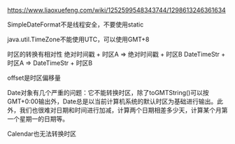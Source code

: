 https://www.liaoxuefeng.com/wiki/1252599548343744/1298613246361634

SimpleDateFormat不是线程安全，不要使用static

java.util.TimeZone不能使用UTC，可以使用GMT+8

时区的转换有相对性
绝对时间戳 + 时区A => 绝对时间戳 + 时区B
DateTimeStr + 时区A => DateTimeStr + 时区B

offset是时区偏移量

Date对象有几个严重的问题：它不能转换时区，除了toGMTString()可以按GMT+0:00输出外，Date总是以当前计算机系统的默认时区为基础进行输出。此外，我们也很难对日期和时间进行加减，计算两个日期相差多少天，计算某个月第一个星期一的日期等。

Calendar也无法转换时区